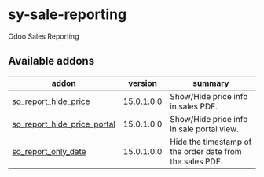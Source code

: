 # sy-sale-reporting
Odoo Sales Reporting

[//]: # (addons)

Available addons
----------------
addon | version | summary
--- | --- | ---
[so_report_hide_price](so_report_hide_price/) | 15.0.1.0.0 | Show/Hide price info in sales PDF.
[so_report_hide_price_portal](so_report_hide_price_portal/) | 15.0.1.0.0 | Show/Hide price info in sale portal view.
[so_report_only_date](so_report_only_date/) | 15.0.1.0.0 | Hide the timestamp of the order date from the sales PDF.

[//]: # (end addons)
